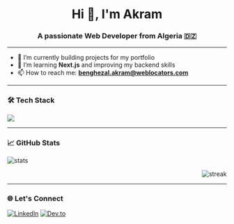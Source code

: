 <h1 align="center">Hi 👋, I'm Akram</h1>
<h3 align="center">A passionate Web Developer from Algeria 🇩🇿</h3>

---

- 🔭 I’m currently building projects for my portfolio
- 🌱 I’m learning **Next.js** and improving my backend skills
- 📫 How to reach me: **benghezal.akram@weblocators.com**

---

### 🛠️ Tech Stack

<p align="left">
  <img src="https://skillicons.dev/icons?i=js,ts,react,nextjs,nodejs,express,mongodb,firebase,tailwind,html,css,git,github" />
</p>

---

### 📈 GitHub Stats

<p align="left">
  <img src="https://github-readme-stats.vercel.app/api?username=akrambgh1&show_icons=true&theme=tokyonight" alt="stats" />

</p>
<p align="right">
 

  <img src="https://github-readme-streak-stats.herokuapp.com?user=akrambgh1&theme=tokyonight" alt="streak" />
</p>

---

### 🌐 Let's Connect

[![LinkedIn](https://img.shields.io/badge/LinkedIn-blue?style=flat-square&logo=linkedin&logoColor=white)](www.linkedin.com/in/akram-bgh-133428379)
[![Dev.to](https://img.shields.io/badge/Dev.to-black?style=flat-square&logo=dev.to&logoColor=white)](https://dev.to/akram-hani)
